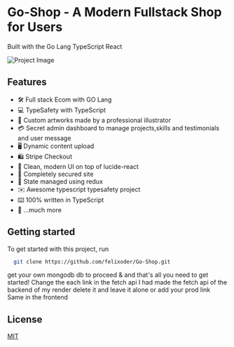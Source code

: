 # Go-Shop - A Modern Fullstack  Shop for Users

Built with the Go Lang TypeScript React

![Project Image](https://github.com/felixoder/Go-Shop/blob/master/client/public/image_pic.png)




## Features

- 🛠️ Full stack Ecom with GO Lang
- 💻 TypeSafety with TypeScript
- 🎨 Custom artworks made by a professional illustrator
- 💳 Secret admin dashboard to manage projects,skills and testimonials and user message
- 🖥️ Dynamic content upload
- 🛍️ Stripe Checkout
- 🌟 Clean, modern UI on top of lucide-react 
- 🛒 Completely secured site
- 🔑 State managed using redux
- ✉️ Awesome typescript typesafety project
- ⌨️ 100% written in TypeScript
- 🎁 ...much more

## Getting started

To get started with this project, run

```bash
  git clone https://github.com/felixoder/Go-Shop.git
```
get your own mongodb db to proceed  & and that's all you need to get started!
Change the each link in the fetch api I had made the fetch api of the backend of my render delete it and leave it alone or add your prod link
Same in the frontend



## License

[MIT](https://choosealicense.com/licenses/mit/)
